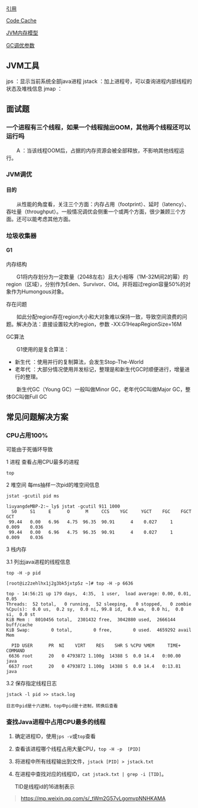 

[引用](reference.md)


[Code Cache](https://mp.weixin.qq.com/s/mmrltf3vqrVOgBPGoC2bCQ)

[JVM内存模型](memory_model.md)

[GC调优参数](gc_optimize.md)







## JVM工具

jps ：显示当前系统全部java进程
jstack ：加上进程号，可以查询进程内部线程的状态及堆栈信息
jmap ：








## 面试题

### 一个进程有三个线程，如果一个线程抛出OOM，其他两个线程还可以运行吗

　　A ：当该线程OOM后，占据的内存资源会被全部释放，不影响其他线程运行。





### JVM调优

#### 目的

　　从性能的角度看，关注三个方面：内存占用（footprint）、延时（latency）、吞吐量（throughput）。一般情况调优会侧重一个或两个方面，很少兼顾三个方面。还可以能考虑其他方面。


### 垃圾收集器

#### G1

内存结构

　　G1将内存划分为一定数量（2048左右）且大小相等（1M-32M间2的幂）的region（区域），分别作为Eden、Survivor、Old。并将超过region容量50%的对象作为Humongous对象。

存在问题

　　如此分配region存在region大小和大对象难以保持一致，导致空间浪费的问题。解决办法：直接设置较大的region，参数 -XX:G1HeapRegionSize=16M

GC算法

　　G1使用的是复合算法：

- 新生代 ：使用并行的复制算法，会发生Stop-The-World
- 老年代 ：大部分情况使用并发标记，整理是和新生代GC时顺便进行，增量进行的整理。

　　新生代GC（Young GC）一般叫做Minor GC，老年代GC叫做Major GC，整体GC叫做Full GC


## 常见问题解决方案

### CPU占用100%

可能由于死循环导致

1 进程 查看占用CPU最多的进程
	
	top
	
2 堆空间 每ms抽样一次pid的堆空间信息
		
	jstat -gcutil pid ms
		
	liuyangdeMBP-2:~ ly$ jstat -gcutil 911 1000
	  S0     S1     E      O      M     CCS    YGC     YGCT    FGC    FGCT     GCT   
	 99.44   0.00   6.96   4.75  96.35  90.91      4    0.027     1    0.009    0.036
	 99.44   0.00   6.96   4.75  96.35  90.91      4    0.027     1    0.009    0.036
	
3 栈内存 

3.1 列出java进程的线程信息
		
	top -H -p pid
		
	[root@iz2zehlhx1j2g3bk5jxtp5z ~]# top -H -p 6636
	
	top - 14:56:21 up 179 days,  4:35,  1 user,  load average: 0.00, 0.01, 0.05
	Threads:  52 total,   0 running,  52 sleeping,   0 stopped,   0 zombie
	%Cpu(s):  0.0 us,  0.2 sy,  0.0 ni, 99.8 id,  0.0 wa,  0.0 hi,  0.0 si,  0.0 st
	KiB Mem :  8010456 total,  2301432 free,  3042880 used,  2666144 buff/cache
	KiB Swap:        0 total,        0 free,        0 used.  4659292 avail Mem 
	
	  PID USER      PR  NI    VIRT    RES    SHR S %CPU %MEM     TIME+ COMMAND                                                                                                          
	 6636 root      20   0 4793872 1.100g  14388 S  0.0 14.4   0:00.00 java                                                                                                             
	 6637 root      20   0 4793872 1.100g  14388 S  0.0 14.4   0:13.81 java
	 
3.2 保存指定线程日志

	jstack -l pid >> stack.log  
	
	日志中pid是十六进制，top中pid是十进制，转换后查看
	
### 查找Java进程中占用CPU最多的线程

1. 确定进程ID，使用`jps -v`或`top`查看

2. 查看该进程哪个线程占用大量CPU，`top -H -p  [PID]`

3. 将进程中所有线程输出到文件，`jstack [PID] > jstack.txt`

4. 在进程中查找对应的线程ID，`cat jstack.txt | grep -i [TID]`。 

   TID是线程id的16进制表示
   
   
   
   

> https://mp.weixin.qq.com/s/_tWm2G57vLgomvpNNHKAMA